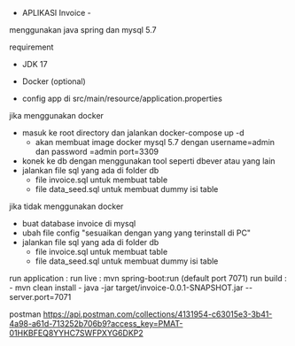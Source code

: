 - APLIKASI Invoice -

menggunakan java spring dan mysql 5.7

requirement
- JDK 17 
- Docker (optional)

- config app di src/main/resource/application.properties

jika menggunakan docker  
- masuk ke root directory dan jalankan docker-compose up -d
    - akan membuat image docker mysql 5.7 dengan username=admin dan password =admin port=3309
- konek ke db dengan menggunakan tool seperti dbever atau yang lain 
- jalankan file sql yang ada di folder db
    - file invoice.sql untuk membuat table
    - file data_seed.sql untuk membuat dummy isi table

jika tidak menggunakan docker
- buat database invoice di mysql
- ubah file config "sesuaikan dengan yang yang terinstall di PC"
- jalankan file sql yang ada di folder db
    - file invoice.sql untuk membuat table
    - file data_seed.sql untuk membuat dummy isi table

run application :
    run live  : mvn spring-boot:run (default port 7071)
    run build : 
                - mvn clean install
                - java -jar target/invoice-0.0.1-SNAPSHOT.jar --server.port=7071

postman 
https://api.postman.com/collections/4131954-c63015e3-3b41-4a98-a61d-713252b706b9?access_key=PMAT-01HKBFEQ8YYHC7SWFPXYG6DKP2        